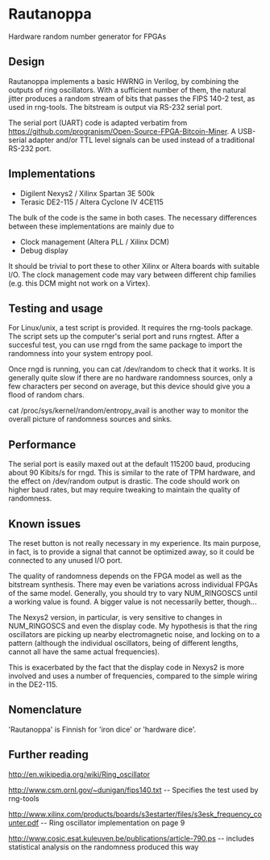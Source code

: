 Rautanoppa
==========

Hardware random number generator for FPGAs


Design
------

Rautanoppa implements a basic HWRNG in Verilog, by combining the
outputs of ring oscillators. With a sufficient number of them, the
natural jitter produces a random stream of bits that passes the FIPS
140-2 test, as used in rng-tools. The bitstream is output via RS-232
serial port.

The serial port (UART) code is adapted verbatim from
https://github.com/progranism/Open-Source-FPGA-Bitcoin-Miner. A
USB-serial adapter and/or TTL level signals can be used instead of a
traditional RS-232 port.


Implementations
---------------

* Digilent Nexys2 / Xilinx Spartan 3E 500k
* Terasic DE2-115 / Altera Cyclone IV 4CE115

The bulk of the code is the same in both cases. The necessary
differences between these implementations are mainly due to

* Clock management (Altera PLL / Xilinx DCM)
* Debug display

It should be trivial to port these to other Xilinx or Altera boards
with suitable I/O. The clock management code may vary between
different chip families (e.g. this DCM might not work on a Virtex).


Testing and usage
-----------------

For Linux/unix, a test script is provided. It requires the rng-tools
package. The script sets up the computer's serial port and runs
rngtest. After a succesful test, you can use rngd from the same
package to import the randomness into your system entropy pool.

Once rngd is running, you can cat /dev/random to check that it
works. It is generally quite slow if there are no hardware randomness
sources, only a few characters per second on average, but this device
should give you a flood of random chars.

cat /proc/sys/kernel/random/entropy_avail is another way to monitor
the overall picture of randomness sources and sinks.


Performance
-----------

The serial port is easily maxed out at the default 115200 baud,
producing about 90 Kibits/s for rngd. This is similar to the rate of
TPM hardware, and the effect on /dev/random output is drastic. The
code should work on higher baud rates, but may require tweaking to
maintain the quality of randomness.


Known issues
------------

The reset button is not really necessary in my experience. Its main
purpose, in fact, is to provide a signal that cannot be optimized
away, so it could be connected to any unused I/O port.

The quality of randomness depends on the FPGA model as well as the
bitstream synthesis. There may even be variations across individual
FPGAs of the same model. Generally, you should try to vary
NUM_RINGOSCS until a working value is found. A bigger value is not
necessarily better, though...

The Nexys2 version, in particular, is very sensitive to changes in
NUM_RINGOSCS and even the display code. My hypothesis is that the ring
oscillators are picking up nearby electromagnetic noise, and locking
on to a pattern (although the individual oscillators, being of
different lengths, cannot all have the same actual frequencies).

This is exacerbated by the fact that the display code in Nexys2 is
more involved and uses a number of frequencies, compared to the simple
wiring in the DE2-115.


Nomenclature
------------

'Rautanoppa' is Finnish for 'iron dice' or 'hardware dice'.


Further reading
---------------

http://en.wikipedia.org/wiki/Ring_oscillator

http://www.csm.ornl.gov/~dunigan/fips140.txt -- Specifies the test used by rng-tools

http://www.xilinx.com/products/boards/s3estarter/files/s3esk_frequency_counter.pdf -- Ring oscillator implementation on page 9

http://www.cosic.esat.kuleuven.be/publications/article-790.ps -- includes statistical analysis on the randomness produced this way